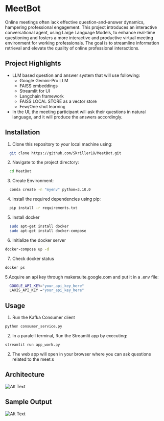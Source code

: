
# MeetBot  

Online meetings often lack effective question-and-answer dynamics, hampering professional engagement.
This project introduces an interactive conversational agent, using Large Language Models, to enhance real-time questioning and fosters a more interactive and productive virtual meeting environment for working professionals. The goal is to streamline information retrieval and elevate the quality of online professional interactions.


## Project Highlights

- LLM based question and answer system that will use following:
  - Google Gemini-Pro LLM
  - FAISS embeddings
  - Streamlit for UI
  - Langchain framework
  - FAISS LOCAL STORE as a vector store
  - Few/One shot learning
- In the UI, the meeting participant will ask their questions in natural language, and it will produce the answers accordingly.


## Installation

1. Clone this repository to your local machine using:

```bash
  git clone https://github.com/Skriller18/MeetBot.git
```
2. Navigate to the project directory:

```bash
  cd MeetBot
```
3. Create Environment:
```bash
  conda create -n "myenv" python=3.10.0
```

4. Install the required dependencies using pip:

```bash
  pip install -r requirements.txt
```
5. Install docker

```bash
  sudo apt-get install docker
  sudo apt-get install docker-compose
```

6. Initialize the docker server

```bash
docker-compose up -d
```

7. Check docker status

```bash
docker ps
```

5.Acquire an api key through makersuite.google.com and put it in a .env file:

```bash
  GOOGLE_API_KEY="your_api_key_here"
  LAXIS_API_KEY ="your_api_key_here"
```

## Usage

1. Run the Kafka Consumer client
```bash
python consumer_service.py
```

2. In a paralell terminal, Run the Streamlit app by executing:
```bash
streamlit run app_work.py
```

2. The web app will open in your browser where you can ask questions related to the meet:s

## Architecture
![Alt Text](architecture.jpg)


## Sample Output
![Alt Text](sample.jpg)

